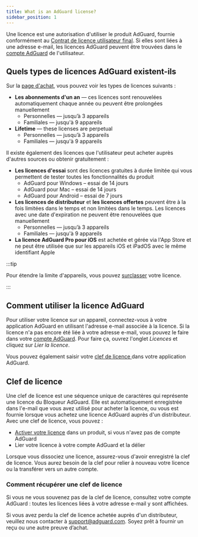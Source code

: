 ```yaml
---
title: What is an AdGuard license?
sidebar_position: 1
---
```


Une licence est une autorisation d'utiliser le produit AdGuard, fournie conformément au [Contrat de licence utilisateur final](https://adguard.com/eula.html). Si elles sont liées à une adresse e-mail, les licences AdGuard peuvent être trouvées dans le [compte AdGuard](https://my.adguard.com/) de l'utilisateur.

## Quels types de licences AdGuard existent-ils

Sur la [page d'achat](https://adguard.com/license.html), vous pouvez voir les types de licences suivants :

- **Les abonnements d'un an** — ces licences sont renouvelées automatiquement chaque année ou peuvent être prolongées manuellement
    - Personnelles — jusqu’à 3 appareils
    - Familiales — jusqu'à 9 appareils
- **Lifetime** — these licenses are perpetual
    - Personnelles — jusqu’à 3 appareils
    - Familiales — jusqu'à 9 appareils

Il existe également des licences que l'utilisateur peut acheter auprès d'autres sources ou obtenir gratuitement :

- **Les licences d'essai** sont des licences gratuites à durée limitée qui vous permettent de tester toutes les fonctionnalités du produit
    - AdGuard pour Windows – essai de 14 jours
    - AdGuard pour Mac – essai de 14 jours
    - AdGuard pour Android – essai de 7 jours
- **Les licences de distributeur** et **les licences offertes** peuvent être à la fois limitées dans le temps et non limitées dans le temps. Les licences avec une date d'expiration ne peuvent être renouvelées que manuellement
    - Personnelles — jusqu’à 3 appareils
    - Familiales — jusqu'à 9 appareils
- **La licence AdGuard Pro pour iOS** est achetée et gérée via l'App Store et ne peut être utilisée que sur les appareils iOS et iPadOS avec le même identifiant Apple

:::tip

Pour étendre la limite d'appareils, vous pouvez [surclasser](../payment-options/#upgrade) votre licence.

:::

## Comment utiliser la licence AdGuard

Pour utiliser votre licence sur un appareil, connectez-vous à votre application AdGuard en utilisant l'adresse e-mail associée à la licence. Si la licence n'a pas encore été liée à votre adresse e-mail, vous pouvez le faire dans votre [compte AdGuard](https://my.adguard.com/). Pour faire ça, ouvrez l'onglet *Licences* et cliquez sur *Lier la licence*.

Vous pouvez également saisir votre [clef de licence ](#license-key) dans votre application AdGuard.

## Clef de licence

Une clef de licence est une séquence unique de caractères qui représente une licence du Bloqueur AdGuard. Elle est automatiquement enregistrée dans l'e-mail que vous avez utilisé pour acheter la licence, ou vous est fournie lorsque vous achetez une licence AdGuard auprès d'un distributeur. Avec une clef de licence, vous pouvez :

- [Activer votre licence](../activation) dans un produit, si vous n'avez pas de compte AdGuard
- Lier votre licence à votre compte AdGuard et la délier

Lorsque vous dissociez une licence, assurez-vous d'avoir enregistré la clef de licence. Vous aurez besoin de la clef pour relier à nouveau votre licence ou la transférer vers un autre compte.

### Comment récupérer une clef de licence

Si vous ne vous souvenez pas de la clef de licence, consultez votre compte AdGuard : toutes les licences liées à votre adresse e-mail y sont affichées.

Si vous avez perdu la clef de licence achetée auprès d'un distributeur, veuillez nous contacter à support@adguard.com. Soyez prêt à fournir un reçu ou une autre preuve d’achat.

